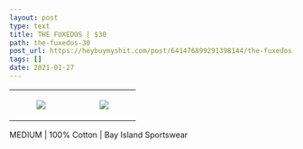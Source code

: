 ```yaml
---
layout: post
type: text
title: THE FUXEDOS | $30
path: the-fuxedos-30
post_url: https://heybuymyshit.com/post/641476899291398144/the-fuxedos-30
tags: []
date: 2021-01-27
---
```




<table style="width:100%;"><tr><td style="vertical-align:top;">
      <figure class="tmblr-full" data-orig-height="2048" data-orig-width="1365" data-orig-src="https://concertshirts.netlify.app/shirts/0164/0164-01.jpg"><img src="https://64.media.tumblr.com/676240d2e36d90f3eb46d9f0e5819588/cd664f7d46955cb2-aa/s540x810/4e0ecc5a119338ffe56523c544c385193640b10a.jpg" data-orig-height="2048" data-orig-width="1365" data-orig-src="https://concertshirts.netlify.app/shirts/0164/0164-01.jpg"/></figure></td>
    <td style="vertical-align:top;">
      <figure class="tmblr-full" data-orig-height="2048" data-orig-width="1365" data-orig-src="https://concertshirts.netlify.app/shirts/0164/0164-02.jpg"><img src="https://64.media.tumblr.com/d608564e2f042aa118f44d5dd4206cce/cd664f7d46955cb2-b2/s540x810/9720e3e105dcb4ff3efe57025909ee990eebbc15.jpg" data-orig-height="2048" data-orig-width="1365" data-orig-src="https://concertshirts.netlify.app/shirts/0164/0164-02.jpg"/></figure></td>
  </tr></table><p>
  MEDIUM | 100% Cotton | Bay Island Sportswear
</p>
